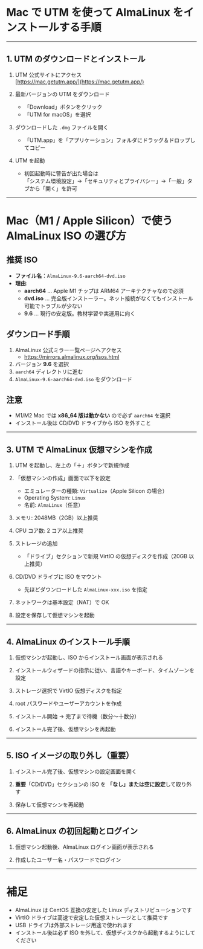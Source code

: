# Mac で UTM を使って AlmaLinux をインストールする手順

---

## 1. UTM のダウンロードとインストール

1. UTM 公式サイトにアクセス  
   [https://mac.getutm.app/](https://mac.getutm.app/)

2. 最新バージョンの UTM をダウンロード

   - 「Download」ボタンをクリック
   - 「UTM for macOS」を選択

3. ダウンロードした `.dmg` ファイルを開く

   - 「UTM.app」を「アプリケーション」フォルダにドラッグ＆ドロップしてコピー

4. UTM を起動
   - 初回起動時に警告が出た場合は  
     「システム環境設定」→「セキュリティとプライバシー」→「一般」タブから「開く」を許可

---

# Mac（M1 / Apple Silicon）で使う AlmaLinux ISO の選び方

## 推奨 ISO

- **ファイル名**：`AlmaLinux-9.6-aarch64-dvd.iso`
- **理由**:
  - **aarch64** … Apple M1 チップは ARM64 アーキテクチャなので必須
  - **dvd.iso** … 完全版インストーラー。ネット接続がなくてもインストール可能でトラブルが少ない
  - **9.6** … 現行の安定版。教材学習や実運用に向く

## ダウンロード手順

1. AlmaLinux 公式ミラー一覧ページへアクセス
   - https://mirrors.almalinux.org/isos.html
2. バージョン **9.6** を選択
3. `aarch64` ディレクトリに進む
4. `AlmaLinux-9.6-aarch64-dvd.iso` をダウンロード

## 注意

- M1/M2 Mac では **x86_64 版は動かない** ので必ず `aarch64` を選択
- インストール後は CD/DVD ドライブから ISO を外すこと

---

## 3. UTM で AlmaLinux 仮想マシンを作成

1. UTM を起動し、左上の「＋」ボタンで新規作成

2. 「仮想マシンの作成」画面で以下を設定

   - エミュレーターの種類: `Virtualize`（Apple Silicon の場合）
   - Operating System: `Linux`
   - 名前: `AlmaLinux`（任意）

3. メモリ: 2048MB（2GB）以上推奨
4. CPU コア数: 2 コア以上推奨

5. ストレージの追加

   - 「ドライブ」セクションで新規 VirtIO の仮想ディスクを作成（20GB 以上推奨）

6. CD/DVD ドライブに ISO をマウント

   - 先ほどダウンロードした `AlmaLinux-xxx.iso` を指定

7. ネットワークは基本設定（NAT）で OK

8. 設定を保存して仮想マシンを起動

---

## 4. AlmaLinux のインストール手順

1. 仮想マシンが起動し、ISO からインストール画面が表示される

2. インストールウィザードの指示に従い、言語やキーボード、タイムゾーンを設定

3. ストレージ選択で VirtIO 仮想ディスクを指定

4. root パスワードやユーザーアカウントを作成

5. インストール開始 → 完了まで待機（数分〜十数分）

6. インストール完了後、仮想マシンを再起動

---

## 5. ISO イメージの取り外し（重要）

1. インストール完了後、仮想マシンの設定画面を開く

2. **重要**「CD/DVD」セクションの ISO を **「なし」または空に設定**して取り外す

3. 保存して仮想マシンを再起動

---

## 6. AlmaLinux の初回起動とログイン

1. 仮想マシン起動後、AlmaLinux ログイン画面が表示される

2. 作成したユーザー名・パスワードでログイン

---

# 補足

- AlmaLinux は CentOS 互換の安定した Linux ディストリビューションです
- VirtIO ドライブは高速で安定した仮想ストレージとして推奨です
- USB ドライブは外部ストレージ用途で使われます
- インストール後は必ず ISO を外して、仮想ディスクから起動するようにしてください
